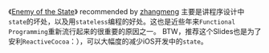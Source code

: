 《[Enemy of the State](https://github.com/jspahrsummers/enemy-of-the-state)》 recommended by [zhangmeng](https://github.com/nightfade)
主要是讲程序设计中`state`的坏处，以及用`stateless`编程的好处。这也是近些年来`Functional Programming`重新流行起来的很重要的原因之一。
BTW，推荐这个Slides也是为了安利`ReactiveCocoa`：），可以大幅度的减少iOS开发中的`state`。
